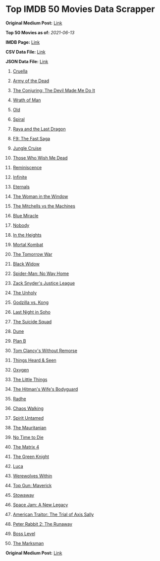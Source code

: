# Top IMDB 50 Movies Data Scrapper

**Original Medium Post:** [Link](https://medium.com/@nishantsahoo/which-movie-should-i-watch-5c83a3c0f5b1) 

**Top 50 Movies as of:** _2021-06-13_

**IMDB Page:** [Link](http://www.imdb.com/search/title?release_date=2021,2021&title_type=feature)

**CSV Data File:** [Link](/Data/data.csv)

**JSON Data File:** [Link](/Data/data.json)

1. [Cruella](https://www.imdb.com/title/tt3228774/?ref_=adv_li_tt)

2. [Army of the Dead](https://www.imdb.com/title/tt0993840/?ref_=adv_li_tt)

3. [The Conjuring: The Devil Made Me Do It](https://www.imdb.com/title/tt7069210/?ref_=adv_li_tt)

4. [Wrath of Man](https://www.imdb.com/title/tt11083552/?ref_=adv_li_tt)

5. [Old](https://www.imdb.com/title/tt10954652/?ref_=adv_li_tt)

6. [Spiral](https://www.imdb.com/title/tt10342730/?ref_=adv_li_tt)

7. [Raya and the Last Dragon](https://www.imdb.com/title/tt5109280/?ref_=adv_li_tt)

8. [F9: The Fast Saga](https://www.imdb.com/title/tt5433138/?ref_=adv_li_tt)

9. [Jungle Cruise](https://www.imdb.com/title/tt0870154/?ref_=adv_li_tt)

10. [Those Who Wish Me Dead](https://www.imdb.com/title/tt3215824/?ref_=adv_li_tt)

11. [Reminiscence](https://www.imdb.com/title/tt3272066/?ref_=adv_li_tt)

12. [Infinite](https://www.imdb.com/title/tt6654210/?ref_=adv_li_tt)

13. [Eternals](https://www.imdb.com/title/tt9032400/?ref_=adv_li_tt)

14. [The Woman in the Window](https://www.imdb.com/title/tt6111574/?ref_=adv_li_tt)

15. [The Mitchells vs the Machines](https://www.imdb.com/title/tt7979580/?ref_=adv_li_tt)

16. [Blue Miracle](https://www.imdb.com/title/tt7084386/?ref_=adv_li_tt)

17. [Nobody](https://www.imdb.com/title/tt7888964/?ref_=adv_li_tt)

18. [In the Heights](https://www.imdb.com/title/tt1321510/?ref_=adv_li_tt)

19. [Mortal Kombat](https://www.imdb.com/title/tt0293429/?ref_=adv_li_tt)

20. [The Tomorrow War](https://www.imdb.com/title/tt9777666/?ref_=adv_li_tt)

21. [Black Widow](https://www.imdb.com/title/tt3480822/?ref_=adv_li_tt)

22. [Spider-Man: No Way Home](https://www.imdb.com/title/tt10872600/?ref_=adv_li_tt)

23. [Zack Snyder's Justice League](https://www.imdb.com/title/tt12361974/?ref_=adv_li_tt)

24. [The Unholy](https://www.imdb.com/title/tt9419056/?ref_=adv_li_tt)

25. [Godzilla vs. Kong](https://www.imdb.com/title/tt5034838/?ref_=adv_li_tt)

26. [Last Night in Soho](https://www.imdb.com/title/tt9639470/?ref_=adv_li_tt)

27. [The Suicide Squad](https://www.imdb.com/title/tt6334354/?ref_=adv_li_tt)

28. [Dune](https://www.imdb.com/title/tt1160419/?ref_=adv_li_tt)

29. [Plan B](https://www.imdb.com/title/tt13172796/?ref_=adv_li_tt)

30. [Tom Clancy's Without Remorse](https://www.imdb.com/title/tt0499097/?ref_=adv_li_tt)

31. [Things Heard & Seen](https://www.imdb.com/title/tt10962368/?ref_=adv_li_tt)

32. [Oxygen](https://www.imdb.com/title/tt6341832/?ref_=adv_li_tt)

33. [The Little Things](https://www.imdb.com/title/tt10016180/?ref_=adv_li_tt)

34. [The Hitman's Wife's Bodyguard](https://www.imdb.com/title/tt8385148/?ref_=adv_li_tt)

35. [Radhe](https://www.imdb.com/title/tt10888594/?ref_=adv_li_tt)

36. [Chaos Walking](https://www.imdb.com/title/tt2076822/?ref_=adv_li_tt)

37. [Spirit Untamed](https://www.imdb.com/title/tt11084896/?ref_=adv_li_tt)

38. [The Mauritanian](https://www.imdb.com/title/tt4761112/?ref_=adv_li_tt)

39. [No Time to Die](https://www.imdb.com/title/tt2382320/?ref_=adv_li_tt)

40. [The Matrix 4](https://www.imdb.com/title/tt10838180/?ref_=adv_li_tt)

41. [The Green Knight](https://www.imdb.com/title/tt9243804/?ref_=adv_li_tt)

42. [Luca](https://www.imdb.com/title/tt12801262/?ref_=adv_li_tt)

43. [Werewolves Within](https://www.imdb.com/title/tt9288692/?ref_=adv_li_tt)

44. [Top Gun: Maverick](https://www.imdb.com/title/tt1745960/?ref_=adv_li_tt)

45. [Stowaway](https://www.imdb.com/title/tt9203694/?ref_=adv_li_tt)

46. [Space Jam: A New Legacy](https://www.imdb.com/title/tt3554046/?ref_=adv_li_tt)

47. [American Traitor: The Trial of Axis Sally](https://www.imdb.com/title/tt7050946/?ref_=adv_li_tt)

48. [Peter Rabbit 2: The Runaway](https://www.imdb.com/title/tt8376234/?ref_=adv_li_tt)

49. [Boss Level](https://www.imdb.com/title/tt7638348/?ref_=adv_li_tt)

50. [The Marksman](https://www.imdb.com/title/tt6902332/?ref_=adv_li_tt)

**Original Medium Post:** [Link](https://medium.com/@nishantsahoo/which-movie-should-i-watch-5c83a3c0f5b1) 
